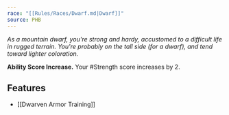 ```yaml
---
race: "[[Rules/Races/Dwarf.md|Dwarf]]"
source: PHB
---
```

_As a mountain dwarf, you're strong and hardy, accustomed to a difficult life in rugged terrain. You're probably on the tall side (for a dwarf), and tend toward lighter coloration._

**Ability Score Increase.** Your #Strength score increases by 2.

## Features
- [[Dwarven Armor Training]] 